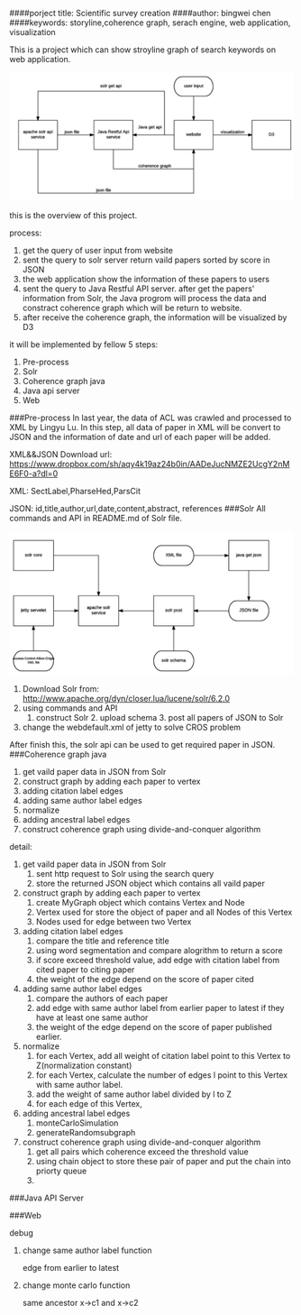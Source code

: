 ####porject title: Scientific survey creation
####author: bingwei chen 
####keywords: storyline,coherence graph, serach engine, web application, visualization

This is a project which can show stroyline graph of search keywords on web application. 

![](https://raw.githubusercontent.com/bingweichen/Imperial_final_project/master/image/flowchart/overview%20-%20Page%201.png )

this is the overview of this project.

process:

1. get the query of user input from website
2. sent the query to solr server return vaild papers sorted by score in JSON 
3. the web application show the information of these papers to users
4. sent the query to Java Restful API server. after get the papers' information from Solr, the Java progrom will process the data and constract coherence graph which will be return to website.
5. after receive the coherence graph, the information will be visualized by D3

it will be implemented by fellow 5 steps:

1. Pre-process
2. Solr
3. Coherence graph java
4. Java api server
5. Web

###Pre-process
In last year, the data of ACL was crawled and processed to XML by Lingyu Lu.
In this step, all data of paper in XML will be convert to JSON and the information of date and url of each paper will be added.

XML&&JSON Download url:
https://www.dropbox.com/sh/aqy4k19az24b0in/AADeJucNMZE2UcgY2nME6F0-a?dl=0

XML: SectLabel,PharseHed,ParsCit

JSON: id,title,author,url,date,content,abstract, references
###Solr
All commands and API in README.md of Solr file.

![](https://raw.githubusercontent.com/bingweichen/Imperial_final_project/master/image/flowchart/solr%20-%20Page%201%20(1).png)

1. Download Solr from: http://www.apache.org/dyn/closer.lua/lucene/solr/6.2.0
2. using commands and API
     1. construct Solr 
        2. upload schema
           3. post all papers of JSON to Solr	
3. change the webdefault.xml of jetty to solve CROS problem

After finish this, the solr api can be used to get required paper in JSON.
###Coherence graph java
1. get vaild paper data in JSON from Solr
2. construct graph by adding each paper to vertex
3. adding citation label edges
4. adding same author label edges
5. normalize
6. adding ancestral label edges
7. construct coherence graph using divide-and-conquer algorithm

detail:

1. get vaild paper data in JSON from Solr
   1. sent http request to Solr using the search query
   2. store the returned JSON object which contains all vaild paper
2. construct graph by adding each paper to vertex
   1. create MyGraph object which contains Vertex and Node
   2. Vertex used for store the object of paper and all Nodes of this Vertex
   3. Nodes used for edge between two Vertex
3. adding citation label edges
   1. compare the title and reference title
   2. using word segmentation and compare alogrithm to return a score
   3. if score exceed threshold value, add edge with citation label from cited paper to citing paper
   4. the weight of the edge depend on the score of paper cited
4. adding same author label edges
   1. compare the authors of each paper
   2. add edge with same author label from earlier paper to latest if they have at least one same author
   3. the weight of the edge depend on the score of paper published earlier.
5. normalize
   1. for each Vertex, add all weight of citation label point to this Vertex to Z(normalization constant)
   2. for each Vertex, calculate the number of edges l point to this Vertex with same author label.
   3. add the weight of same author label divided by l to Z
   4. for each edge of this Vertex, 
6. adding ancestral label edges
   1. monteCarloSimulation
   2. generateRandomsubgraph
7. construct coherence graph using divide-and-conquer algorithm
   1. get all pairs which coherence exceed the threshold value
   2. using chain object to store these pair of paper and put the chain into priorty queue
   3. ​

###Java API Server

###Web

debug

1. change same author label function

   edge from earlier to latest

2. change monte carlo function

   same ancestor x->c1 and x->c2







